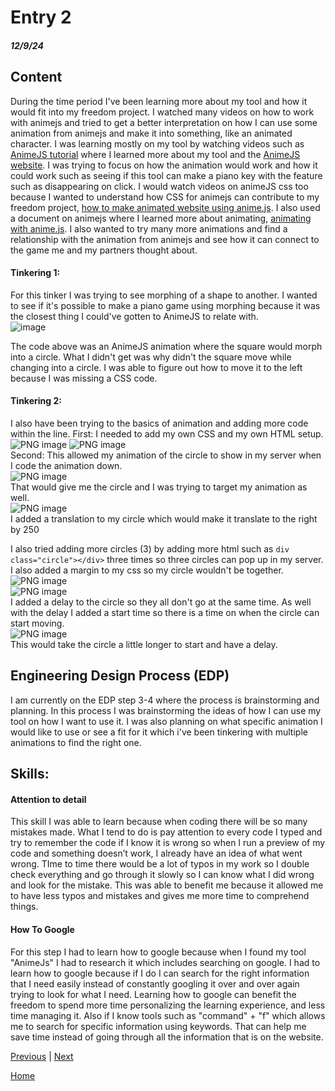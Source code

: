 # Entry 2
##### 12/9/24

## Content
During the time period I've been learning more about my tool and how it would fit into my freedom project. I watched many videos on how to work with animejs and tried to get a better interpretation on how I can use some animation from animejs and make it into something, like an animated character. I was learning mostly on my tool by watching videos such as [AnimeJS tutorial](https://www.youtube.com/watch?v=WogfLKQHi1A) where I learned more about my tool and the [AnimeJS website](https://animejs.com). I was trying to focus on how the animation would work and how it could work such as seeing if this tool can make a piano key with the feature such as disappearing on click. I would watch videos on animeJS css too because I wanted to understand how CSS for animejs can contribute to my freedom project, [how to make animated website using anime.js](https://www.youtube.com/watch?v=PCSHoqurhM4&pp=ygUMI2FuaW1lanNsaWZl). I also used a document on animejs where I learned more about animating, [animating with anime.js](https://medium.com/spidernitt/animating-with-animejs-caa2c85f9bd2). I also wanted to try many more animations and find a relationship with the animation from animejs and see how it can connect to the game me and my partners thought about.


#### Tinkering 1:
For this tinker I was trying to see morphing of a shape to another. I wanted to see if it's possible to make a piano game using morphing because it was the closest thing I could've gotten to AnimeJS to relate with.                             
![image](https://github.com/user-attachments/assets/175acadf-c1c4-414a-b660-2fd8b352265f)



The code above was an AnimeJS animation where the square would morph into a circle. What I didn't get was why didn't the square move while changing into a circle. I was able to figure out how to move it to the left because I was missing a CSS code.

#### Tinkering 2:
I also have been trying to the basics of animation and adding more code within the line.
First: I needed to add my own CSS and my own HTML setup.                             
![PNG image](https://github.com/user-attachments/assets/b8e15bde-e6fc-447a-b5a3-b8ab91cd4725)
![PNG image](https://github.com/user-attachments/assets/d49015fa-d30d-472b-bf5d-2cdcdbe1288a)                                
Second: This allowed my animation of the circle to show in my server when I code the animation down.                                                   
![PNG image](https://github.com/user-attachments/assets/ac695f5e-329d-4050-9a14-47e078e761f7)                 
That would give me the circle and I was trying to target my animation as well.                               
![PNG image](https://github.com/user-attachments/assets/f30a9930-dd7f-4cb3-93fa-cee964448af0)                        
I added a translation to my circle which would make it translate to the right by 250

I also tried adding more circles (3) by adding more html such as `div class="circle"></div>` three times so three circles can pop up in my server. I also added a margin to my css so my circle wouldn't be together.                                                    
![PNG image](https://github.com/user-attachments/assets/0dc13ade-b3c6-4f0a-b3a2-945f538f5f40)           
![PNG image](https://github.com/user-attachments/assets/7e2dbcee-3670-4221-8129-6e047123eb30)                                
I added a delay to the circle so they all don't go at the same time. As well with the delay I added a start time so there is a time on when the circle can start moving.                               
![PNG image](https://github.com/user-attachments/assets/36549d83-366f-4288-b255-ddbe8778899e)                                           
This would take the circle a little longer to start and have a delay.

## Engineering Design Process (EDP)                                                  
I am currently on the EDP step 3-4 where the process is brainstorming and planning. In this process I was brainstorming the ideas of how I can use my tool on how I want to use it. I was also planning on what specific animation I would like to use or see a fit for it which i've been tinkering with multiple animations to find the right one.

## Skills: 

#### Attention to detail
This skill I was able to learn because when coding there will be so many mistakes made. What I tend to do is pay attention to every code I typed and try to remember the code if I know it is wrong so when I run a preview of my code and something doesn’t work, I already have an idea of what went wrong. TIme to time there would be a lot of typos in my work so I double check everything and go through it slowly so I can know what I did wrong and look for the mistake. This was able to benefit me because it allowed me to have less typos and mistakes and gives me more time to comprehend things.

#### How To Google
For this step I had to learn how to google because when I found my tool "AnimeJs" I had to research it which includes searching on google. I had to learn how to google because if I do I can search for the right information that I need easily instead of constantly googling it over and over again trying to look for what I need. Learning how to google can benefit the freedom to spend more time personalizing the learning experience, and less time managing it. Also if I know tools such as "command" + "f" which allows me to search for specific information using keywords. That can help me save time instead of going through all the information that is on the website.

[Previous](entry01.md) | [Next](entry03.md)

[Home](../README.md)
